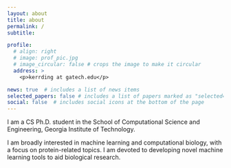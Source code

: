 ```yaml
---
layout: about
title: about
permalink: /
subtitle: 

profile:
  # align: right
  # image: prof_pic.jpg
  # image_circular: false # crops the image to make it circular
  address: >
    <p>kerrding at gatech.edu</p>

news: true  # includes a list of news items
selected_papers: false # includes a list of papers marked as "selected={true}"
social: false  # includes social icons at the bottom of the page
---
```


I am a CS Ph.D. student in the School of Computational Science and Engineering, Georgia Institute of Technology.

I am broadly interested in machine learning and computational biology, with a focus on protein-related topics. I am devoted to developing novel machine learning tools to aid biological research.
